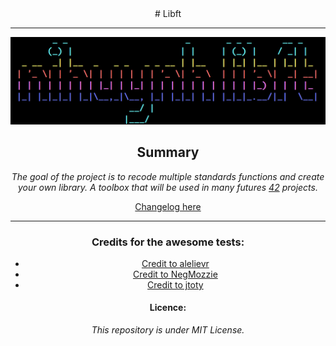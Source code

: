 <div style="text-align:center" markdown="1">
# Libft

---
![Ascii art](https://github.com/nihuynh/Libft/blob/master/docs/logolib.png)

## Summary
_The goal of the project is to recode multiple standards functions and create your own library. A toolbox that will be used in many futures [42](http://42.fr) projects._

[Changelog here](https://github.com/nihuynh/Libft/blob/master/changelog.md)

---

### Credits for the awesome tests: 
* [Credit to alelievr](https://github.com/alelievr/libft-unit-test)
* [Credit to NegMozzie](https://github.com/NegMozzie/libft-test)
* [Credit to jtoty](https://github.com/jtoty/Libftest)

#### Licence:
_This repository is under MIT License._

</div>
